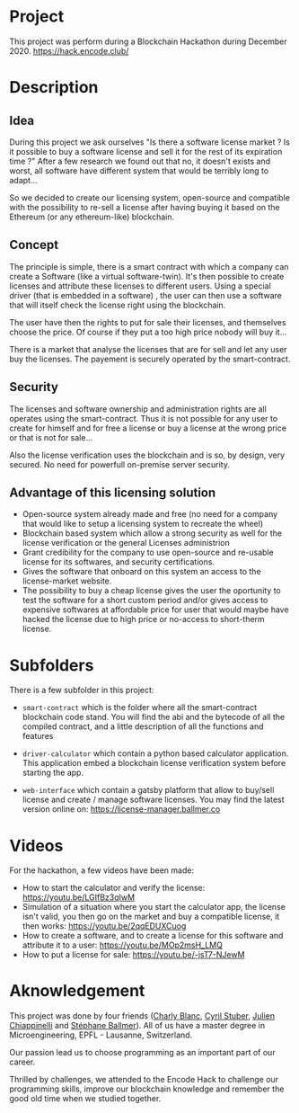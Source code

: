 # Project
This project was perform during a Blockchain Hackathon during December 2020.
https://hack.encode.club/

# Description

## Idea
During this project we ask ourselves "Is there a software license market ? Is it possible to buy a software license and sell it for the rest of its expiration time ?"
After a few research we found out that no, it doesn't exists and worst, all software have different system that would be terribly long to adapt... 

So we decided to create our licensing system, open-source and compatible with the possibility to re-sell a license after having buying it based on the Ethereum (or any ethereum-like) blockchain.

## Concept
The principle is simple, there is a smart contract with which a company can create a Software (like a virtual software-twin). It's then possible to create licenses and attribute these licenses to different users. Using a special driver (that is embedded in a software) , the user can then use a software that will itself check the license right using the blockchain.

The user have then the rights to put for sale their licenses, and themselves choose the price. Of course if they put a too high price nobody will buy it...

There is a market that analyse the licenses that are for sell and let any user buy the licenses. The payement is securely operated by the smart-contract.

## Security
The licenses and software ownership and administration rights are all operates using the smart-contract. Thus it is not possible for any user to create for himself and for free a license or buy a license at the wrong price or that is not for sale...

Also the license verification uses the blockchain and is so, by design, very secured. No need for powerfull on-premise server security.

## Advantage of this licensing solution

- Open-source system already made and free (no need for a company that would like to setup a licensing system to recreate the wheel)
- Blockchain based system which allow a strong security as well for the license verification or the general Licenses administrion 
- Grant credibility for the company to use open-source and re-usable license for its softwares, and security certifications.
- Gives the software that onboard on this system an access to the license-market website.
- The possibility to buy a cheap license gives the user the oportunity to test the software for a short custom period and/or gives access to expensive softwares at affordable price for user that would maybe have hacked the license due to high price or no-access to short-therm license.

# Subfolders

There is a few subfolder in this project:

- `smart-contract` which is the folder where all the smart-contract blockchain code stand. You will find the abi and the bytecode of all the compiled contract, and a little description of all the functions and features

- `driver-calculator` which contain a python based calculator application. This application embed a blockchain license verification system before starting the app.

- `web-interface` which contain a gatsby platform that allow to buy/sell license and create / manage software licenses.  You may find the latest version online on: https://license-manager.ballmer.co

# Videos

For the hackathon, a few videos have been made:

- How to start the calculator and verify the license: https://youtu.be/LGIfBz3qIwM
- Simulation of a situation where you start the calculator app, the license isn't valid, you then go on the market and buy a compatible license, it then works: https://youtu.be/2qqEDUXCuog
- How to create a software, and to create a license for this software and attribute it to a user: https://youtu.be/MOp2msH_LMQ
- How to put a license for sale: https://youtu.be/-jsT7-NJewM

# Aknowledgement

This project was done by four friends ([Charly Blanc](https://github.com/charly1 "Charly Blanc"), [Cyril Stuber](https://github.com/cystu "Cyril Stuber"), [Julien Chiappinelli](https://github.com/asyx21 "Julien Chiappinelli") and [Stéphane Ballmer](https://github.com/sballmer "Stéphane Ballmer")). All of us have a master degree in Microengineering, EPFL - Lausanne, Switzerland. 

Our passion lead us to choose programming as an important part of our career.

Thrilled by challenges, we attended to the Encode Hack to challenge our programming skills, improve our blockchain knowledge and remember the good old time when we studied together. 